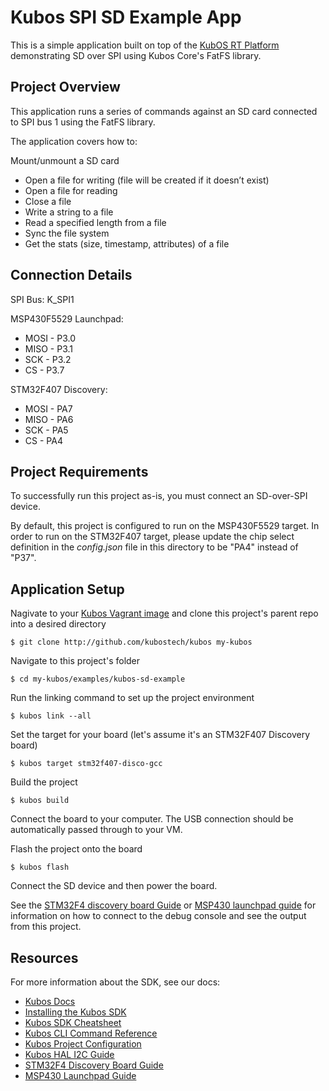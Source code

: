 # Kubos SPI SD Example App

This is a simple application built on top of the [KubOS RT Platform](https://github.com/kubostech/kubos/tree/master/kubos-rt) demonstrating SD over SPI using Kubos Core's FatFS library.

## Project Overview

This application runs a series of commands against an SD card connected to SPI bus 1 using the FatFS library.

The application covers how to:

Mount/unmount a SD card
  - Open a file for writing (file will be created if it doesn’t exist)
  - Open a file for reading
  - Close a file
  - Write a string to a file
  - Read a specified length from a file
  - Sync the file system
  - Get the stats (size, timestamp, attributes) of a file

## Connection Details

SPI Bus: K_SPI1

MSP430F5529 Launchpad:
  - MOSI - P3.0
  - MISO - P3.1
  - SCK  - P3.2
  - CS   - P3.7

STM32F407 Discovery:
  - MOSI - PA7
  - MISO - PA6
  - SCK  - PA5
  - CS   - PA4
 
## Project Requirements

To successfully run this project as-is, you must connect an SD-over-SPI device.

By default, this project is configured to run on the MSP430F5529 target. In order to run on the STM32F407 target, please update the chip select definition in the *config.json* file in this directory to be "PA4" instead of "P37".

## Application Setup

Nagivate to your [Kubos Vagrant image](docs.kubos.co/sdk-installing.html) and clone this project's parent repo into a desired directory

    $ git clone http://github.com/kubostech/kubos my-kubos
    
Navigate to this project's folder

    $ cd my-kubos/examples/kubos-sd-example
    
Run the linking command to set up the project environment

    $ kubos link --all
    
Set the target for your board (let's assume it's an STM32F407 Discovery board)

    $ kubos target stm32f407-disco-gcc
    
Build the project

    $ kubos build
    
Connect the board to your computer. The USB connection should be automatically passed through to your VM.

Flash the project onto the board

    $ kubos flash

Connect the SD device and then power the board.

See the [STM32F4 discovery board Guide](docs.kubos.co/stm32f4-discovery-board-guide.html) or 
[MSP430 launchpad guide](docs.kubos.co/msp430-launchpad-guide.html) for information on how to connect to the
debug console and see the output from this project. 

## Resources

For more information about the SDK, see our docs:

- [Kubos Docs](http://docs.kubos.co)
- [Installing the Kubos SDK](http://docs.kubos.co/1.0.0/sdk-installing.html)
- [Kubos SDK Cheatsheet](http://docs.kubos.co/1.0.0/sdk-cheatsheet.html) 
- [Kubos CLI Command Reference](http://docs.kubos.co/1.0.0/sdk-reference.html) 
- [Kubos Project Configuration](http://docs.kubos.co/1.0.0/sdk-project-config.html)
- [Kubos HAL I2C Guide](http://docs.kubos.co/1.0.0/kubos-hal/i2c.html)
- [STM32F4 Discovery Board Guide](http://docs.kubos.co/1.0.0/stm32f4-discovery-board-guide.html) 
- [MSP430 Launchpad Guide](http://docs.kubos.co/1.0.0/msp430-launchpad-guide.html) 

